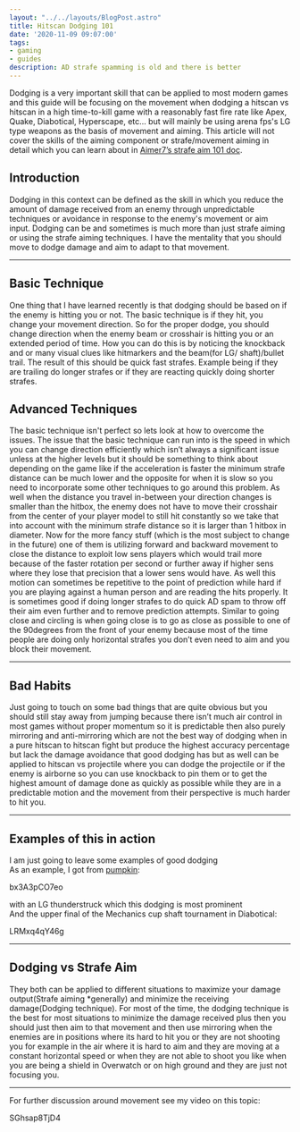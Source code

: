 ```yaml
---
layout: "../../layouts/BlogPost.astro"
title: Hitscan Dodging 101
date: '2020-11-09 09:07:00'
tags:
- gaming
- guides
description: AD strafe spamming is old and there is better
---
```


Dodging is a very important skill that can be applied to most modern games and
this guide will be focusing on the movement when dodging a hitscan vs hitscan in
a high time-to-kill game with a reasonably fast fire rate like
Apex, Quake, Diabotical, Hyperscape, etc…
but will mainly be using arena fps's LG type weapons as the basis of movement and
aiming. This article will not cover the skills of the aiming component or
strafe/movement aiming in detail which you can learn about in
[Aimer7’s strafe aim 101 doc](https://www.dropbox.com/s/sggvgbwpz9e5bih/Strafe%20Aiming%20101.pdf?dl=0).

## Introduction

Dodging in this context can be defined as the skill in which you reduce the
amount of damage received from an enemy through unpredictable techniques or
avoidance in response to the enemy's movement or aim input. Dodging can be and
sometimes is much more than just strafe aiming or using the strafe aiming techniques.
I have the mentality that you should move to dodge damage and
aim to adapt to that movement.

* * *

## Basic Technique

One thing that I have learned recently is that dodging should be based on if
the enemy is hitting you or not. The basic technique is if they hit,
you change your movement direction. So for the proper dodge,
you should change direction when the enemy beam or crosshair is hitting you
or an extended period of time. How you can do this is by noticing the knockback and
or many visual clues like hitmarkers and the beam(for LG/ shaft)/bullet trail.
The result of this should be quick fast strafes.
Example being if they are trailing do longer strafes or
if they are reacting quickly doing shorter strafes.

## Advanced Techniques

The basic technique isn't perfect so lets look at how to overcome the issues.
The issue that the basic technique can run into is the speed in which you can change direction efficiently which isn’t always a significant issue unless at the higher levels but it should be something to think about depending on the game like if the acceleration is faster the minimum strafe distance can be much lower and the opposite for when it is slow so you need to incorporate some other techniques to go around this problem. As well when the distance you travel in-between your direction changes is smaller than the hitbox, the enemy does not have to move their crosshair from the center of your player model to still hit constantly so we take that into account with the minimum strafe distance so it is larger than 1 hitbox in diameter.
Now for the more fancy stuff (which is the most subject to change in the future) one of them is utilizing forward and backward movement to close the distance to exploit low sens players which would trail more because of the faster rotation per second or further away if higher sens where they lose that precision that a lower sens would have. As well this motion can sometimes be repetitive to the point of prediction while hard if you are playing against a human person and are reading the hits properly. It is sometimes good if doing longer strafes to do quick AD spam to throw off their aim even further and to remove prediction attempts. Similar to going close and circling is when going close is to go as close as possible to one of the 90degrees from the front of your enemy because most of the time people are doing only horizontal strafes you don’t even need to aim and you block their movement.

* * *

## Bad Habits

Just going to touch on some bad things that are quite obvious but you should still stay away from jumping because there isn’t much air control in most games without proper momentum so it is predictable then also purely mirroring and anti-mirroring which are not the best way of dodging when in a pure hitscan to hitscan fight but produce the highest accuracy percentage but lack the damage avoidance that good dodging has but as well can be applied to hitscan vs projectile where you can dodge the projectile or if the enemy is airborne so you can use knockback to pin them or to get the highest amount of damage done as quickly as possible while they are in a predictable motion and the movement from their perspective is much harder to hit you.

* * *

## Examples of this in action

I am just going to leave some examples of good dodging  
As an example, I got from [pumpkin](https://twitter.com/Pumpkin60LG):

bx3A3pCO7eo

with an LG thunderstruck which this dodging is most prominent  
And the upper final of the Mechanics cup shaft tournament in Diabotical:

LRMxq4qY46g

* * *

## Dodging vs Strafe Aim

They both can be applied to different situations to maximize your damage output(Strafe aiming \*generally) and minimize the receiving damage(Dodging technique). For most of the time, the dodging technique is the best for most situations to minimize the damage received plus then you should just then aim to that movement and then use mirroring when the enemies are in positions where its hard to hit you or they are not shooting you for example in the air where it is hard to aim and they are moving at a constant horizontal speed or when they are not able to shoot you like when you are being a shield in Overwatch or on high ground and they are just not focusing you.

* * *

For further discussion around movement see my video on this topic:

SGhsap8TjD4
